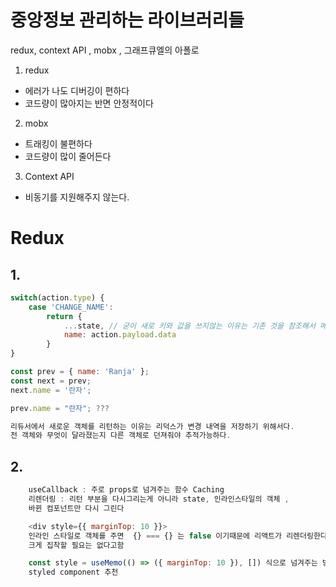 # 중앙정보 관리하는 라이브러리들
redux, context API , mobx , 그래프큐엘의 아폴로

1. redux 
- 에러가 나도 디버깅이 편하다
- 코드량이 많아지는 반면 안정적이다

2. mobx 
- 트래킹이 불편하다
- 코드량이 많이 줄어든다

3. Context API
- 비동기를 지원해주지 않는다.


# Redux
## 1.
```js
switch(action.type) {
    case 'CHANGE_NAME': 
        return {
            ...state, // 굳이 새로 키와 값을 쓰지않는 이유는 기존 것을 참조해서 메모리를 아끼기 위해서다.
            name: action.payload.data
        } 
}

const prev = { name: 'Ranja' };
const next = prev;
next.name = '란자';

prev.name = "란자"; ??? 

리듀서에서 새로운 객체를 리턴하는 이유는 리덕스가 변경 내역을 저장하기 위해서다.
전 객체와 무엇이 달라졌는지 다른 객체로 던져줘야 추적가능하다.
```

## 2.
```js
    useCallback : 주로 props로 넘겨주는 함수 Caching
    리렌더링 : 리턴 부분을 다시그리는게 아니라 state, 인라인스타일의 객체 , 
    바뀐 컴포넌트만 다시 그린다

    <div style={{ marginTop: 10 }}>
    인라인 스타일로 객체를 주면  {} === {} 는 false 이기때문에 리액트가 리렌더링한다. 
    크게 집착할 필요는 없다고함

    const style = useMemo(() => ({ marginTop: 10 }), []) 식으로 넘겨주는 방법이나 
    styled component 추천
```